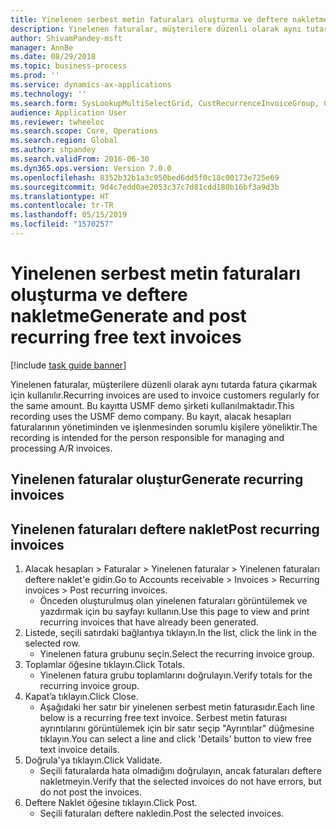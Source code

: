 ```yaml
---
title: Yinelenen serbest metin faturaları oluşturma ve deftere nakletme
description: Yinelenen faturalar, müşterilere düzenli olarak aynı tutarda fatura çıkarmak için kullanılır.
author: ShivamPandey-msft
manager: AnnBe
ms.date: 08/29/2018
ms.topic: business-process
ms.prod: ''
ms.service: dynamics-ax-applications
ms.technology: ''
ms.search.form: SysLookupMultiSelectGrid, CustRecurrenceInvoiceGroup, CustFreeInvoice, CustRecurrenceInvoiceTotals
audience: Application User
ms.reviewer: twheeloc
ms.search.scope: Core, Operations
ms.search.region: Global
ms.author: shpandey
ms.search.validFrom: 2016-06-30
ms.dyn365.ops.version: Version 7.0.0
ms.openlocfilehash: 8352b32b1a3c950bed6dd5f0c18c00173e725e69
ms.sourcegitcommit: 9d4c7edd0ae2053c37c7d81cdd180b16bf3a9d3b
ms.translationtype: HT
ms.contentlocale: tr-TR
ms.lasthandoff: 05/15/2019
ms.locfileid: "1570257"
---
```

# <a name="generate-and-post-recurring-free-text-invoices"></a><span data-ttu-id="cf68b-103">Yinelenen serbest metin faturaları oluşturma ve deftere nakletme</span><span class="sxs-lookup"><span data-stu-id="cf68b-103">Generate and post recurring free text invoices</span></span>

[!include [task guide banner](../../includes/task-guide-banner.md)]

<span data-ttu-id="cf68b-104">Yinelenen faturalar, müşterilere düzenli olarak aynı tutarda fatura çıkarmak için kullanılır.</span><span class="sxs-lookup"><span data-stu-id="cf68b-104">Recurring invoices are used to invoice customers regularly for the same amount.</span></span> <span data-ttu-id="cf68b-105">Bu kayıtta USMF demo şirketi kullanılmaktadır.</span><span class="sxs-lookup"><span data-stu-id="cf68b-105">This recording uses the USMF demo company.</span></span> <span data-ttu-id="cf68b-106">Bu kayıt, alacak hesapları faturalarının yönetiminden ve işlenmesinden sorumlu kişilere yöneliktir.</span><span class="sxs-lookup"><span data-stu-id="cf68b-106">The recording is intended for the person responsible for managing and processing A/R invoices.</span></span>


## <a name="generate-recurring-invoices"></a><span data-ttu-id="cf68b-107">Yinelenen faturalar oluştur</span><span class="sxs-lookup"><span data-stu-id="cf68b-107">Generate recurring invoices</span></span>

## <a name="post-recurring-invoices"></a><span data-ttu-id="cf68b-108">Yinelenen faturaları deftere naklet</span><span class="sxs-lookup"><span data-stu-id="cf68b-108">Post recurring invoices</span></span>
1. <span data-ttu-id="cf68b-109">Alacak hesapları > Faturalar > Yinelenen faturalar > Yinelenen faturaları deftere naklet'e gidin.</span><span class="sxs-lookup"><span data-stu-id="cf68b-109">Go to Accounts receivable > Invoices > Recurring invoices > Post recurring invoices.</span></span>
    * <span data-ttu-id="cf68b-110">Önceden oluşturulmuş olan yinelenen faturaları görüntülemek ve yazdırmak için bu sayfayı kullanın.</span><span class="sxs-lookup"><span data-stu-id="cf68b-110">Use this page to view and print recurring invoices that have already been generated.</span></span>  
2. <span data-ttu-id="cf68b-111">Listede, seçili satırdaki bağlantıya tıklayın.</span><span class="sxs-lookup"><span data-stu-id="cf68b-111">In the list, click the link in the selected row.</span></span>
    * <span data-ttu-id="cf68b-112">Yinelenen fatura grubunu seçin.</span><span class="sxs-lookup"><span data-stu-id="cf68b-112">Select the recurring invoice group.</span></span>  
3. <span data-ttu-id="cf68b-113">Toplamlar öğesine tıklayın.</span><span class="sxs-lookup"><span data-stu-id="cf68b-113">Click Totals.</span></span>
    * <span data-ttu-id="cf68b-114">Yinelenen fatura grubu toplamlarını doğrulayın.</span><span class="sxs-lookup"><span data-stu-id="cf68b-114">Verify totals for the recurring invoice group.</span></span>  
4. <span data-ttu-id="cf68b-115">Kapat’a tıklayın.</span><span class="sxs-lookup"><span data-stu-id="cf68b-115">Click Close.</span></span>
    * <span data-ttu-id="cf68b-116">Aşağıdaki her satır bir yinelenen serbest metin faturasıdır.</span><span class="sxs-lookup"><span data-stu-id="cf68b-116">Each line below is a recurring free text invoice.</span></span> <span data-ttu-id="cf68b-117">Serbest metin faturası ayrıntılarını görüntülemek için bir satır seçip "Ayrıntılar" düğmesine tıklayın.</span><span class="sxs-lookup"><span data-stu-id="cf68b-117">You can select a line and click 'Details' button to view free text invoice details.</span></span>  
5. <span data-ttu-id="cf68b-118">Doğrula'ya tıklayın.</span><span class="sxs-lookup"><span data-stu-id="cf68b-118">Click Validate.</span></span>
    * <span data-ttu-id="cf68b-119">Seçili faturalarda hata olmadığını doğrulayın, ancak faturaları deftere nakletmeyin.</span><span class="sxs-lookup"><span data-stu-id="cf68b-119">Verify that the selected invoices do not have errors, but do not post the invoices.</span></span>  
6. <span data-ttu-id="cf68b-120">Deftere Naklet öğesine tıklayın.</span><span class="sxs-lookup"><span data-stu-id="cf68b-120">Click Post.</span></span>
    * <span data-ttu-id="cf68b-121">Seçili faturaları deftere nakledin.</span><span class="sxs-lookup"><span data-stu-id="cf68b-121">Post the selected invoices.</span></span>  

